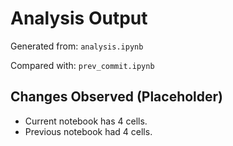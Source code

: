# Analysis Output

Generated from: `analysis.ipynb`

Compared with: `prev_commit.ipynb`

## Changes Observed (Placeholder)
- Current notebook has 4 cells.
- Previous notebook had 4 cells.
